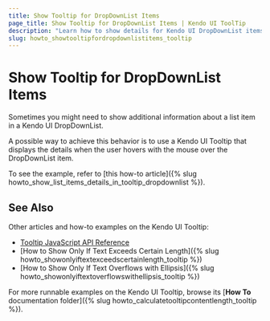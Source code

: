 ```yaml
---
title: Show Tooltip for DropDownList Items
page_title: Show Tooltip for DropDownList Items | Kendo UI ToolTip
description: "Learn how to show details for Kendo UI DropDownList items by using a Kendo UI Tooltip."
slug: howto_showtooltipfordropdownlistitems_tooltip
---
```


# Show Tooltip for DropDownList Items

Sometimes you might need to show additional information about a list item in a Kendo UI DropDownList.

A possible way to achieve this behavior is to use a Kendo UI Tooltip that displays the details when the user hovers with the mouse over the DropDownList item.

To see the example, refer to [this how-to article]({% slug howto_show_list_items_details_in_tooltip_dropdownlist %}).

## See Also

Other articles and how-to examples on the Kendo UI Tooltip:

* [Tooltip JavaScript API Reference](/api/javascript/ui/tooltip)
* [How to Show Only If Text Exceeds Certain Length]({% slug howto_showonlyiftextexceedscertainlength_tooltip %})
* [How to Show Only If Text Overflows with Ellipsis]({% slug howto_showonlyiftextoverflowswithellipsis_tooltip %})

For more runnable examples on the Kendo UI Tooltip, browse its [**How To** documentation folder]({% slug howto_calculatetooltipcontentlength_tooltip %}).
